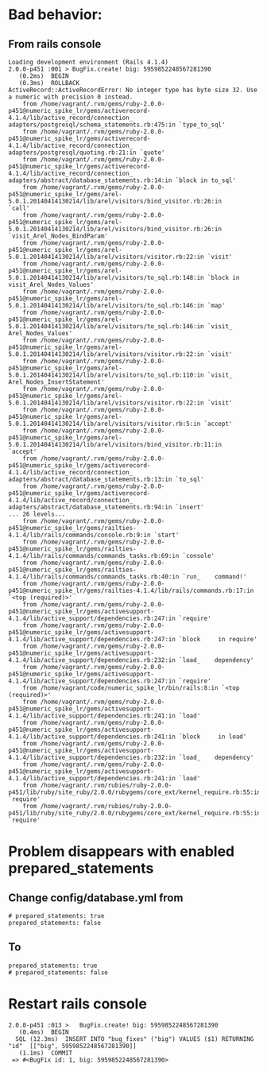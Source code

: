 # Bad behavior:

## From **rails console**

    Loading development environment (Rails 4.1.4)
    2.0.0-p451 :001 > BugFix.create! big: 5959852248567281390
       (0.2ms)  BEGIN
       (0.3ms)  ROLLBACK
    ActiveRecord::ActiveRecordError: No integer type has byte size 32. Use a numeric with precision 0 instead.
    	from /home/vagrant/.rvm/gems/ruby-2.0.0-p451@numeric_spike_lr/gems/activerecord-4.1.4/lib/active_record/connection_    adapters/postgresql/schema_statements.rb:475:in `type_to_sql'
    	from /home/vagrant/.rvm/gems/ruby-2.0.0-p451@numeric_spike_lr/gems/activerecord-4.1.4/lib/active_record/connection_    adapters/postgresql/quoting.rb:21:in `quote'
    	from /home/vagrant/.rvm/gems/ruby-2.0.0-p451@numeric_spike_lr/gems/activerecord-4.1.4/lib/active_record/connection_    adapters/abstract/database_statements.rb:14:in `block in to_sql'
    	from /home/vagrant/.rvm/gems/ruby-2.0.0-p451@numeric_spike_lr/gems/arel-5.0.1.20140414130214/lib/arel/visitors/bind_visitor.rb:26:in     `call'
    	from /home/vagrant/.rvm/gems/ruby-2.0.0-p451@numeric_spike_lr/gems/arel-5.0.1.20140414130214/lib/arel/visitors/bind_visitor.rb:26:in     `visit_Arel_Nodes_BindParam'
    	from /home/vagrant/.rvm/gems/ruby-2.0.0-p451@numeric_spike_lr/gems/arel-5.0.1.20140414130214/lib/arel/visitors/visitor.rb:22:in `visit'
    	from /home/vagrant/.rvm/gems/ruby-2.0.0-p451@numeric_spike_lr/gems/arel-5.0.1.20140414130214/lib/arel/visitors/to_sql.rb:148:in `block in     visit_Arel_Nodes_Values'
    	from /home/vagrant/.rvm/gems/ruby-2.0.0-p451@numeric_spike_lr/gems/arel-5.0.1.20140414130214/lib/arel/visitors/to_sql.rb:146:in `map'
    	from /home/vagrant/.rvm/gems/ruby-2.0.0-p451@numeric_spike_lr/gems/arel-5.0.1.20140414130214/lib/arel/visitors/to_sql.rb:146:in `visit_    Arel_Nodes_Values'
    	from /home/vagrant/.rvm/gems/ruby-2.0.0-p451@numeric_spike_lr/gems/arel-5.0.1.20140414130214/lib/arel/visitors/visitor.rb:22:in `visit'
    	from /home/vagrant/.rvm/gems/ruby-2.0.0-p451@numeric_spike_lr/gems/arel-5.0.1.20140414130214/lib/arel/visitors/to_sql.rb:110:in `visit_    Arel_Nodes_InsertStatement'
    	from /home/vagrant/.rvm/gems/ruby-2.0.0-p451@numeric_spike_lr/gems/arel-5.0.1.20140414130214/lib/arel/visitors/visitor.rb:22:in `visit'
    	from /home/vagrant/.rvm/gems/ruby-2.0.0-p451@numeric_spike_lr/gems/arel-5.0.1.20140414130214/lib/arel/visitors/visitor.rb:5:in `accept'
    	from /home/vagrant/.rvm/gems/ruby-2.0.0-p451@numeric_spike_lr/gems/arel-5.0.1.20140414130214/lib/arel/visitors/bind_visitor.rb:11:in     `accept'
    	from /home/vagrant/.rvm/gems/ruby-2.0.0-p451@numeric_spike_lr/gems/activerecord-4.1.4/lib/active_record/connection_    adapters/abstract/database_statements.rb:13:in `to_sql'
    	from /home/vagrant/.rvm/gems/ruby-2.0.0-p451@numeric_spike_lr/gems/activerecord-4.1.4/lib/active_record/connection_    adapters/abstract/database_statements.rb:94:in `insert'
    ... 26 levels...
    	from /home/vagrant/.rvm/gems/ruby-2.0.0-p451@numeric_spike_lr/gems/railties-4.1.4/lib/rails/commands/console.rb:9:in `start'
    	from /home/vagrant/.rvm/gems/ruby-2.0.0-p451@numeric_spike_lr/gems/railties-4.1.4/lib/rails/commands/commands_tasks.rb:69:in `console'
    	from /home/vagrant/.rvm/gems/ruby-2.0.0-p451@numeric_spike_lr/gems/railties-4.1.4/lib/rails/commands/commands_tasks.rb:40:in `run_    command!'
    	from /home/vagrant/.rvm/gems/ruby-2.0.0-p451@numeric_spike_lr/gems/railties-4.1.4/lib/rails/commands.rb:17:in `<top (required)>'
    	from /home/vagrant/.rvm/gems/ruby-2.0.0-p451@numeric_spike_lr/gems/activesupport-4.1.4/lib/active_support/dependencies.rb:247:in `require'
    	from /home/vagrant/.rvm/gems/ruby-2.0.0-p451@numeric_spike_lr/gems/activesupport-4.1.4/lib/active_support/dependencies.rb:247:in `block     in require'
    	from /home/vagrant/.rvm/gems/ruby-2.0.0-p451@numeric_spike_lr/gems/activesupport-4.1.4/lib/active_support/dependencies.rb:232:in `load_    dependency'
    	from /home/vagrant/.rvm/gems/ruby-2.0.0-p451@numeric_spike_lr/gems/activesupport-4.1.4/lib/active_support/dependencies.rb:247:in `require'
    	from /home/vagrant/code/numeric_spike_lr/bin/rails:8:in `<top (required)>'
    	from /home/vagrant/.rvm/gems/ruby-2.0.0-p451@numeric_spike_lr/gems/activesupport-4.1.4/lib/active_support/dependencies.rb:241:in `load'
    	from /home/vagrant/.rvm/gems/ruby-2.0.0-p451@numeric_spike_lr/gems/activesupport-4.1.4/lib/active_support/dependencies.rb:241:in `block     in load'
    	from /home/vagrant/.rvm/gems/ruby-2.0.0-p451@numeric_spike_lr/gems/activesupport-4.1.4/lib/active_support/dependencies.rb:232:in `load_    dependency'
    	from /home/vagrant/.rvm/gems/ruby-2.0.0-p451@numeric_spike_lr/gems/activesupport-4.1.4/lib/active_support/dependencies.rb:241:in `load'
    	from /home/vagrant/.rvm/rubies/ruby-2.0.0-p451/lib/ruby/site_ruby/2.0.0/rubygems/core_ext/kernel_require.rb:55:in `require'
    	from /home/vagrant/.rvm/rubies/ruby-2.0.0-p451/lib/ruby/site_ruby/2.0.0/rubygems/core_ext/kernel_require.rb:55:in `require'

# Problem disappears with enabled **prepared_statements**

## Change **config/database.yml** from

    # prepared_statements: true
    prepared_statements: false

## To

    prepared_statements: true
    # prepared_statements: false

# Restart **rails console**

    2.0.0-p451 :013 >   BugFix.create! big: 5959852248567281390
       (0.4ms)  BEGIN
      SQL (12.3ms)  INSERT INTO "bug_fixes" ("big") VALUES ($1) RETURNING "id"  [["big", 5959852248567281390]]
       (1.1ms)  COMMIT
     => #<BugFix id: 1, big: 5959852248567281390>
